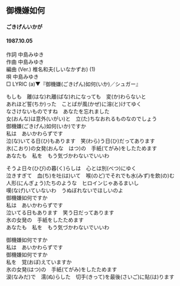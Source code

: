 ## 御機嫌如何
#### ごきげんいかが
#### 1987.10.05

作詞     中島みゆき  
作曲     中島みゆき  
編曲 (Ver.)     椎名和夫(しいなかずお) (1)  
唄     中島みゆき  
□ LYRIC (a)▼『御機嫌(ごきげん)如何(いか)／シュガー』　　


もしも　離(はな)れ離(ばな)れになっても　変(か)わらないと  
あれほど誓(ちか)った　ことばが風(かぜ)に溶(と)けてゆく  
なさけないものですね　あなたを忘れました  
女(おんな)は意外(いがい)と　立(た)ちなおれるものなのでしょう  
御機嫌(ごきげん)如何(いか)ですか  
私は　あいかわらずです  
泣(な)いてる日(ひ)もあります　笑(わら)う日(ひ)だってあります  
氷(こおり)の女発(おんな　はつ)の　手紙(てがみ)をしたためます  
あなたも　私を　もう気づかわないでいいわ  
  
そうよ日々(ひび)の暮(く)らしは　心とは別(べつ)にゆく  
泣きすぎて　血(ち)を吐(は)いて　喉(のど)でそれでも水(みず)を飲(の)む  
人形(にんぎょう)たちのような　ヒロインじゃあるまいし  
嘆(なげ)いていないわ　うぬぼれないでほしいのよ  
御機嫌如何ですか  
私は　あいかわらずです  
泣いてる日もあります　笑う日だってあります  
氷の女発の　手紙をしたためます  
あなたも　私を　もう気づかわないでいいわ  
  
御機嫌如何ですか  
私は　あいかわらずです  
御機嫌如何ですか  
私を　覚(おぼ)えていますか  
氷の女発(はつ)の　手紙(てがみ)をしたためます  
涙(なみだ)で　濡(ぬ)らした　切手(きって)を最後(さいご)に貼(は)ります  
